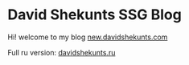 # David Shekunts SSG Blog

Hi! welcome to my blog [new.davidshekunts.com](http://new.davidshekunts.com)

Full ru version: [davidshekunts.ru](https://davidshekunts.ru/)
